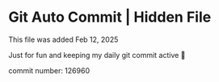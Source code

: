 # Git Auto Commit | Hidden File

This file was added Feb 12, 2025

Just for fun and keeping my daily git commit active 🤪

commit number: 126960
